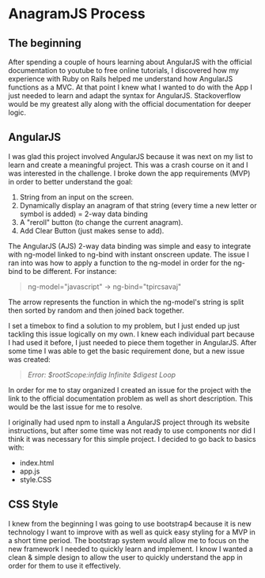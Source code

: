 # AnagramJS Process


## The beginning
After spending a couple of hours learning about AngularJS with the official documentation to youtube to free online tutorials, I discovered how my experience with Ruby on Rails helped me understand how AngularJS functions as a MVC. At that point I knew what I wanted to do with the App I just needed to learn and adapt the syntax for AngularJS. Stackoverflow would be my greatest ally along with the official documentation for deeper logic.



## AngularJS
I was glad this project involved AngularJS because it was next on my list to learn and create a meaningful project. This was a crash course on it and I was interested in the challenge.
I broke down the app requirements (MVP) in order to better understand the goal:
1. String from an input on the screen.
2. Dynamically display an anagram of that string (every time a new letter or symbol is added) = 2-way data binding
3. A "reroll" button (to change the current anagram).
4. Add Clear Button (just makes sense to add).

The AngularJS (AJS) 2-way data binding was simple and easy to integrate with ng-model linked to ng-bind with instant onscreen update.
The issue I ran into was how to apply a function to the ng-model in order for the ng-bind to be different.
For instance:
> ng-model="javascript" -> ng-bind="tpircsavaj"

The arrow represents the function in which the ng-model's string is split then sorted by random and then joined back together.

I set a timebox to find a solution to my problem, but I just ended up just tackling this issue logically on my own. I knew each individual part because I had used it before, I just needed to piece them together in AngularJS.
After some time I was able to get the basic requirement done, but a new issue was created:
> *Error: $rootScope:infdig
> Infinite $digest Loop*

In order for me to stay organized I created an issue for the project with the link to the official documentation problem as well as short description.
This would be the last issue for me to resolve.


I originally had used npm to install a AngularJS project through its website instructions, but after some time was not ready to use components nor did I think it was necessary for this simple project. I decided to go back to basics with:
* index.html
* app.js
* style.CSS



## CSS Style
I knew from the beginning I was going to use bootstrap4 because it is new technology I want to improve with as well as quick easy styling for a MVP in a short time period. The bootstrap system would allow me to focus on the new framework I needed to quickly learn and implement. I know I wanted a clean & simple design to allow the user to quickly understand the app in order for them to use it effectively.
